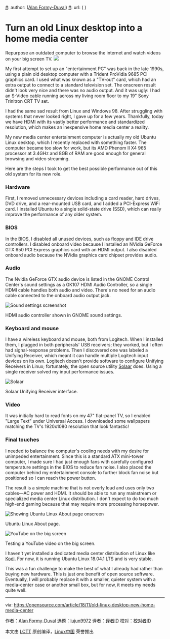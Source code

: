 [#]: collector: (lujun9972)
[#]: translator: ( )
[#]: reviewer: ( )
[#]: publisher: ( )
[#]: subject: (Turn an old Linux desktop into a home media center)
[#]: via: (https://opensource.com/article/18/11/old-linux-desktop-new-home-media-center)
[#]: author: ([Alan Formy-Duval](https://opensource.com/users/alanfdoss))
[#]: url: ( )

Turn an old Linux desktop into a home media center
======
Repurpose an outdated computer to browse the internet and watch videos on your big screen TV.
![](https://opensource.com/sites/default/files/styles/image-full-size/public/lead-images/migration_innovation_computer_software.png?itok=VCFLtd0q)

My first attempt to set up an "entertainment PC" was back in the late 1990s, using a plain old desktop computer with a Trident ProVidia 9685 PCI graphics card. I used what was known as a "TV-out" card, which had an extra output to connect to a standard television set. The onscreen result didn't look very nice and there was no audio output. And it was ugly: I had an S-Video cable running across my living room floor to my 19" Sony Trinitron CRT TV set.

I had the same sad result from Linux and Windows 98. After struggling with systems that never looked right, I gave up for a few years. Thankfully, today we have HDMI with its vastly better performance and standardized resolution, which makes an inexpensive home media center a reality.

My new media center entertainment computer is actually my old Ubuntu Linux desktop, which I recently replaced with something faster. The computer became too slow for work, but its AMD Phenom II X4 965 processor at 3.4GHz and 8GB of RAM are good enough for general browsing and video streaming.

Here are the steps I took to get the best possible performance out of this old system for its new role.

### Hardware

First, I removed unnecessary devices including a card reader, hard drives, DVD drive, and a rear-mounted USB card, and I added a PCI-Express WiFi card. I installed Ubuntu to a single solid-state drive (SSD), which can really improve the performance of any older system.

### BIOS

In the BIOS, I disabled all unused devices, such as floppy and IDE drive controllers. I disabled onboard video because I installed an NVidia GeForce GTX 650 PCI Express graphics card with an HDMI output. I also disabled onboard audio because the NVidia graphics card chipset provides audio.

### Audio

The Nvidia GeForce GTX audio device is listed in the GNOME Control Center's sound settings as a GK107 HDMI Audio Controller, so a single HDMI cable handles both audio and video. There's no need for an audio cable connected to the onboard audio output jack.

![Sound settings screenshot][2]

HDMI audio controller shown in GNOME sound settings.

### Keyboard and mouse

I have a wireless keyboard and mouse, both from Logitech. When I installed them, I plugged in both peripherals' USB receivers; they worked, but I often had signal-response problems. Then I discovered one was labeled a Unifying Receiver, which meant it can handle multiple Logitech input devices on its own. Logitech doesn't provide software to configure Unifying Receivers in Linux; fortunately, the open source utility [Solaar][3] does. Using a single receiver solved my input performance issues.

![Solaar][5]

Solaar Unifying Receiver interface.

### Video

It was initially hard to read fonts on my 47" flat-panel TV, so I enabled "Large Text" under Universal Access. I downloaded some wallpapers matching the TV's 1920x1080 resolution that look fantastic!

### Final touches

I needed to balance the computer's cooling needs with my desire for unimpeded entertainment. Since this is a standard ATX mini-tower computer, I made sure I had just enough fans with carefully configured temperature settings in the BIOS to reduce fan noise. I also placed the computer behind my entertainment console to further block fan noise but positioned so I can reach the power button.

The result is a simple machine that is not overly loud and uses only two cables—AC power and HDMI. It should be able to run any mainstream or specialized media center Linux distribution. I don't expect to do too much high-end gaming because that may require more processing horsepower.

![Showing Ubuntu Linux About page onscreen][7]

Ubuntu Linux About page.

![YouTube on the big screen][9]

Testing a YouTube video on the big screen.

I haven't yet installed a dedicated media center distribution of Linux like [Kodi][10]. For now, it is running Ubuntu Linux 18.04.1 LTS and is very stable.

This was a fun challenge to make the best of what I already had rather than buying new hardware. This is just one benefit of open source software. Eventually, I will probably replace it with a smaller, quieter system with a media-center case or another small box, but for now, it meets my needs quite well.

--------------------------------------------------------------------------------

via: https://opensource.com/article/18/11/old-linux-desktop-new-home-media-center

作者：[Alan Formy-Duval][a]
选题：[lujun9972][b]
译者：[译者ID](https://github.com/译者ID)
校对：[校对者ID](https://github.com/校对者ID)

本文由 [LCTT](https://github.com/LCTT/TranslateProject) 原创编译，[Linux中国](https://linux.cn/) 荣誉推出

[a]: https://opensource.com/users/alanfdoss
[b]: https://github.com/lujun9972
[2]: https://opensource.com/sites/default/files/uploads/soundsettings.png (Sound settings screenshot)
[3]: https://pwr.github.io/Solaar/
[5]: https://opensource.com/sites/default/files/uploads/solaar_interface.png (Solaar)
[7]: https://opensource.com/sites/default/files/uploads/finalresult1.png (Showing Ubuntu Linux About page onscreen)
[9]: https://opensource.com/sites/default/files/uploads/finalresult2.png (YouTube on the big screen)
[10]: https://kodi.tv/

